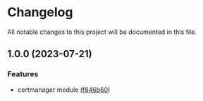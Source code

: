 # Changelog

All notable changes to this project will be documented in this file.

## 1.0.0 (2023-07-21)


### Features

* certmanager module ([f846b60](https://github.com/easy-modules/terraform-easy-certmanager/commit/f846b605882151e2f3aa260c39673a0efe754ef1))
